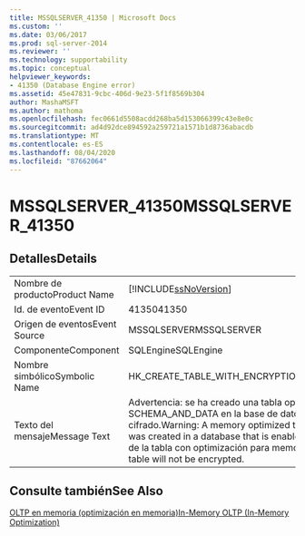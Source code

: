 ```yaml
---
title: MSSQLSERVER_41350 | Microsoft Docs
ms.custom: ''
ms.date: 03/06/2017
ms.prod: sql-server-2014
ms.reviewer: ''
ms.technology: supportability
ms.topic: conceptual
helpviewer_keywords:
- 41350 (Database Engine error)
ms.assetid: 45e47831-9cbc-406d-9e23-5f1f8569b304
author: MashaMSFT
ms.author: mathoma
ms.openlocfilehash: fec0661d5508acdd268ba5d153066399c43e8e0c
ms.sourcegitcommit: ad4d92dce894592a259721a1571b1d8736abacdb
ms.translationtype: MT
ms.contentlocale: es-ES
ms.lasthandoff: 08/04/2020
ms.locfileid: "87662064"
---
```

# <a name="mssqlserver_41350"></a><span data-ttu-id="c3346-102">MSSQLSERVER_41350</span><span class="sxs-lookup"><span data-stu-id="c3346-102">MSSQLSERVER_41350</span></span>
    
## <a name="details"></a><span data-ttu-id="c3346-103">Detalles</span><span class="sxs-lookup"><span data-stu-id="c3346-103">Details</span></span>  
  
|||  
|-|-|  
|<span data-ttu-id="c3346-104">Nombre de producto</span><span class="sxs-lookup"><span data-stu-id="c3346-104">Product Name</span></span>|[!INCLUDE[ssNoVersion](../../includes/ssnoversion-md.md)]|  
|<span data-ttu-id="c3346-105">Id. de evento</span><span class="sxs-lookup"><span data-stu-id="c3346-105">Event ID</span></span>|<span data-ttu-id="c3346-106">41350</span><span class="sxs-lookup"><span data-stu-id="c3346-106">41350</span></span>|  
|<span data-ttu-id="c3346-107">Origen de eventos</span><span class="sxs-lookup"><span data-stu-id="c3346-107">Event Source</span></span>|<span data-ttu-id="c3346-108">MSSQLSERVER</span><span class="sxs-lookup"><span data-stu-id="c3346-108">MSSQLSERVER</span></span>|  
|<span data-ttu-id="c3346-109">Componente</span><span class="sxs-lookup"><span data-stu-id="c3346-109">Component</span></span>|<span data-ttu-id="c3346-110">SQLEngine</span><span class="sxs-lookup"><span data-stu-id="c3346-110">SQLEngine</span></span>|  
|<span data-ttu-id="c3346-111">Nombre simbólico</span><span class="sxs-lookup"><span data-stu-id="c3346-111">Symbolic Name</span></span>|<span data-ttu-id="c3346-112">HK_CREATE_TABLE_WITH_ENCRYPTION</span><span class="sxs-lookup"><span data-stu-id="c3346-112">HK_CREATE_TABLE_WITH_ENCRYPTION</span></span>|  
|<span data-ttu-id="c3346-113">Texto del mensaje</span><span class="sxs-lookup"><span data-stu-id="c3346-113">Message Text</span></span>|<span data-ttu-id="c3346-114">Advertencia: se ha creado una tabla optimizada de memoria con durabilidad SCHEMA_AND_DATA en la base de datos que se ha habilitado para el cifrado.</span><span class="sxs-lookup"><span data-stu-id="c3346-114">Warning: A memory optimized table with durability SCHEMA_AND_DATA was created in a database that is enabled for encryption.</span></span> <span data-ttu-id="c3346-115">No se cifrarán los datos de la tabla con optimización para memoria.</span><span class="sxs-lookup"><span data-stu-id="c3346-115">The data in the memory optimized table will not be encrypted.</span></span>|  
  
## <a name="see-also"></a><span data-ttu-id="c3346-116">Consulte también</span><span class="sxs-lookup"><span data-stu-id="c3346-116">See Also</span></span>  
 [<span data-ttu-id="c3346-117">OLTP en memoria &#40;optimización en memoria&#41;</span><span class="sxs-lookup"><span data-stu-id="c3346-117">In-Memory OLTP &#40;In-Memory Optimization&#41;</span></span>](../in-memory-oltp/in-memory-oltp-in-memory-optimization.md)  
  
  
